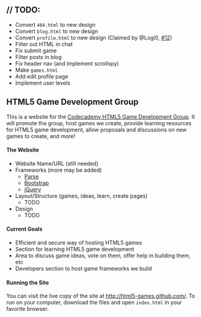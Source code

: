 ## // TODO:
* Convert `404.html` to new design
* Convert `blog.html` to new design
* Convert `profile.html` to new design (Claimed by @Logi0, [#12](https://github.com/HTML5-Games/html5-games.github.io/issues/12))
* Filter out HTML in chat
* Fix submit game
* Filter posts in blog
* Fix header nav (and implement scrollspy)
* Make `games.html`
* Add edit profile page
* Implement user levels


## HTML5 Game Development Group

This is a website for the [Codecademy HTML5 Game Development Group](http://www.codecademy.com/groups/html5-game-development/).
It will promote the group, host games we create, provide learning resources for HTML5 game development,
allow proposals and discussions on new games to create, and more!

#### The Website
* Website Name/URL (still needed)
* Frameworks (more may be added)
  * [Parse](http://parse.com/)
  * [Bootstrap](http://twitter.github.io/bootstrap/)
  * [jQuery](http://jquery.com/)
* Layout/Structure (games, ideas, learn, create pages)
  * TODO
* Design
  * TODO

#### Current Goals
* Efficient and secure way of hosting HTML5 games
* Section for learning HTML5 game development
* Area to discuss game ideas, vote on them, offer help in building them, etc
* Developers section to host game frameworks we build

#### Running the Site
You can visit the live copy of the site at http://html5-games.github.com/. To run on your computer, download the files and open `index.html` in your favorite browser.
